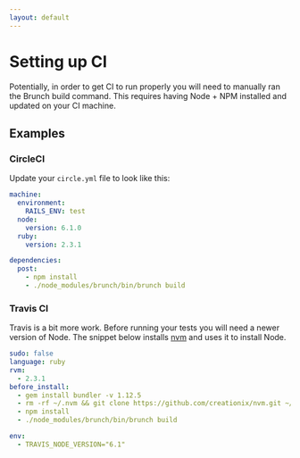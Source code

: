 ```yaml
---
layout: default
---
```


# Setting up CI
Potentially, in order to get CI to run properly you will need to manually ran
the Brunch build command. This requires having Node + NPM installed and updated
on your CI machine.

## Examples

### CircleCI
Update your `circle.yml` file to look like this:

~~~yml
machine:
  environment:
    RAILS_ENV: test
  node:
    version: 6.1.0
  ruby:
    version: 2.3.1

dependencies:
  post:
    - npm install
    - ./node_modules/brunch/bin/brunch build
~~~

### Travis CI

Travis is a bit more work. Before running your tests you will need a newer
version of Node. The snippet below installs
[nvm](https://github.com/creationix/nvm) and uses it to install Node.

~~~yml
sudo: false
language: ruby
rvm:
  - 2.3.1
before_install:
  - gem install bundler -v 1.12.5
  - rm -rf ~/.nvm && git clone https://github.com/creationix/nvm.git ~/.nvm && (cd ~/.nvm && git checkout `git describe --abbrev=0 --tags`) && source ~/.nvm/nvm.sh && nvm install $TRAVIS_NODE_VERSION
  - npm install
  - ./node_modules/brunch/bin/brunch build

env:
  - TRAVIS_NODE_VERSION="6.1"
~~~

